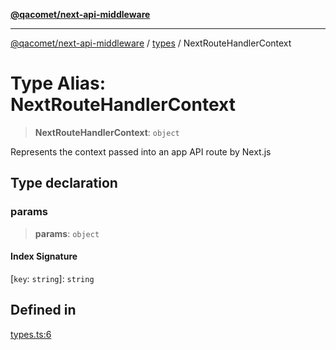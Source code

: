 [**@qacomet/next-api-middleware**](../../README.md)

***

[@qacomet/next-api-middleware](../../modules.md) / [types](../README.md) / NextRouteHandlerContext

# Type Alias: NextRouteHandlerContext

> **NextRouteHandlerContext**: `object`

Represents the context passed into an app API route by Next.js

## Type declaration

### params

> **params**: `object`

#### Index Signature

 \[`key`: `string`\]: `string`

## Defined in

[types.ts:6](https://github.com/QAComet/next-api-middleware/blob/3366b8d2adaafc4e5dd18b77dbaa4989c3681903/src/types.ts#L6)
